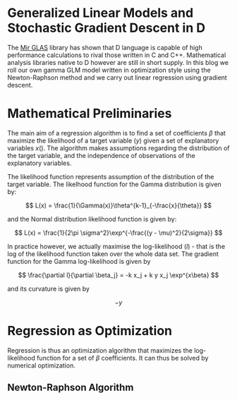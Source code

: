 # Generalized Linear Models and Stochastic Gradient Descent in D

<script type="text/javascript" async
  src="https://cdnjs.cloudflare.com/ajax/libs/mathjax/2.7.1/MathJax.js?config=TeX-MML-AM_CHTML">
</script>

The [Mir GLAS](https://github.com/libmir/mir-glas) library has shown that D language is capable of high performance calculations to rival those written in C and C++. Mathematical analysis libraries native to D however are still in short supply. In this blog we roll our own gamma GLM model written in optimization style using the Newton-Raphson method and we carry out linear regression using gradient descent.

# Mathematical Preliminaries

The main aim of a regression algorithm is to find a set of coefficients $\beta$ that maximize the likelihood of a target variable ($y$) given a set of explanatory variables $x$(). The algorithm makes assumptions regarding the distribution of the target variable, and the independence of observations of the explanatory variables.

The likelihood function represents assumption of the distribution of the target variable. The likelhood function for the Gamma distribution is given by:

$$
L(x) = \frac{1}{\Gamma(x)}\theta^{k-1}_{-\frac{x}{\theta}}
$$

and the Normal distribution likelihood function is given by:

$$
L(x) = \frac{1}{2\pi \sigma^2}\exp^{-\frac{(y - \mu)^2}{2\sigma}}
$$

In practice however, we actually maximise the log-likelihood ($l$) - that is the log of the likelihood function taken over the whole data set. The gradient function for the Gamma log-likelihood is given by

$$
\frac{\partial l}{\partial \beta_j} = -k x_j + k y x_j \exp^{x\beta}
$$

and its curvature is given by

$$
-y
$$

# Regression as Optimization

Regression is thus an optimization algorithm that maximizes the log-likelihood function for a set of $\beta$ coefficients. It can thus be solved by numerical optimization.

## Newton-Raphson Algorithm


